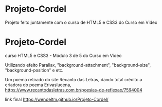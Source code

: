 # Projeto-Cordel
Projeto feito juntamente com o curso de HTML5 e CSS3 do Curso em Video
# Projeto-Cordel

curso HTML5 e CSS3 - Módulo 3 de 5 do Curso em Video

Utilizando efeito Parallax, "background-attachment", "background-size", "background-position" e etc.

Um poema retirado do site Recanto das Letras, dando total crédito a criadora do poema Erivaslucena, https://www.recantodasletras.com.br/poesias-de-reflexao/7564004

link final https://wendeltm.github.io/Projeto-Cordel/
